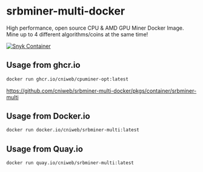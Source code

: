 # srbminer-multi-docker

High performance, open source CPU & AMD GPU Miner Docker Image.
Mine up to 4 different algorithms/coins at the same time!

[![Snyk Container](https://github.com/cniweb/cpuminer-opt-docker/actions/workflows/snyk-container-analysis.yml/badge.svg)](https://github.com/cniweb/srbminer-multi-docker/actions/workflows/snyk-container-analysis.yml)

## Usage from ghcr.io

```bash
docker run ghcr.io/cniweb/cpuminer-opt:latest
```

<https://github.com/cniweb/srbminer-multi-docker/pkgs/container/srbminer-multi>

## Usage from Docker.io

```bash
docker run docker.io/cniweb/srbminer-multi:latest
```

## Usage from Quay.io

```bash
docker run quay.io/cniweb/srbminer-multi:latest
```
